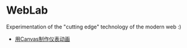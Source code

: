 # WebLab
Experimentation of the "cutting edge" technology of the modern web :)

* [用Canvas制作仪表动画](https://suxin1.github.io/WebLab/apps/canvas_meter/views/mainpage.html)